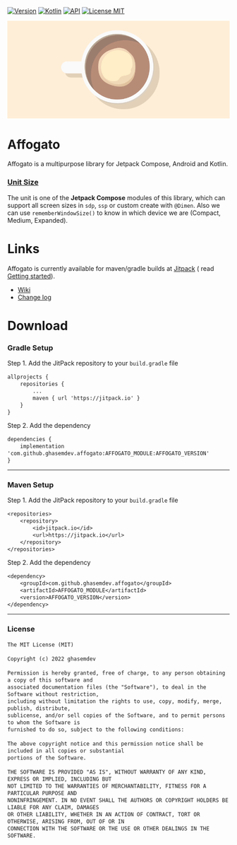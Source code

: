 [![Version](https://shields.io/badge/VERSION-1.0.0--beta06-blue?style=for-the-badge)](https://github.com/ghasemdev/affogato/releases/tag/1.0.0-beta06)
[![Kotlin](https://shields.io/badge/Kotlin-1.7.10-pink?style=for-the-badge)](https://kotlinlang.org/)
[![API](https://shields.io/badge/Api-+21-green?style=for-the-badge)](https://www.android.com/)
[![License MIT](https://shields.io/badge/LICENSE-MIT-orange?style=for-the-badge)](https://opensource.org/licenses/MIT)

![affogato_img](assets/affogato.png)

# Affogato

Affogato is a multipurpose library for Jetpack Compose, Android and Kotlin.

### [Unit Size](https://github.com/ghasemdev/affogato/wiki/Unit-Size)

The unit is one of the **Jetpack Compose** modules of this library, which can support all screen
sizes in `sdp`, `ssp` or custom create with `@Dimen`.
Also we can use `rememberWindowSize()` to know in which device we are (Compact, Medium, Expanded).

# Links

Affogato is currently available for maven/gradle builds
at [Jitpack](https://jitpack.io/#ghasemdev/affogato/1.0.0-beta04) (
read [Getting started](https://github.com/ghasemdev/affogato/wiki/Getting-Started)).

* [Wiki](https://github.com/ghasemdev/affogato/wiki)
* [Change log](https://github.com/ghasemdev/affogato/blob/master/CHANGELOG.md)

# Download

### Gradle Setup

Step 1. Add the JitPack repository to your `build.gradle` file

```
allprojects {
    repositories {
        ...
        maven { url 'https://jitpack.io' }
    }
}
```

Step 2. Add the dependency

```
dependencies {
    implementation 'com.github.ghasemdev.affogato:AFFOGATO_MODULE:AFFOGATO_VERSION'
}
```

***

### Maven Setup

Step 1. Add the JitPack repository to your `build.gradle` file

```
<repositories>
    <repository>
        <id>jitpack.io</id>
        <url>https://jitpack.io</url>
    </repository>
</repositories>
```

Step 2. Add the dependency

```
<dependency>
    <groupId>com.github.ghasemdev.affogato</groupId>
    <artifactId>AFFOGATO_MODULE</artifactId>
    <version>AFFOGATO_VERSION</version>
</dependency>
```

***

### License

```
The MIT License (MIT)

Copyright (c) 2022 ghasemdev

Permission is hereby granted, free of charge, to any person obtaining a copy of this software and
associated documentation files (the "Software"), to deal in the Software without restriction,
including without limitation the rights to use, copy, modify, merge, publish, distribute,
sublicense, and/or sell copies of the Software, and to permit persons to whom the Software is
furnished to do so, subject to the following conditions:

The above copyright notice and this permission notice shall be included in all copies or substantial
portions of the Software.

THE SOFTWARE IS PROVIDED "AS IS", WITHOUT WARRANTY OF ANY KIND, EXPRESS OR IMPLIED, INCLUDING BUT
NOT LIMITED TO THE WARRANTIES OF MERCHANTABILITY, FITNESS FOR A PARTICULAR PURPOSE AND
NONINFRINGEMENT. IN NO EVENT SHALL THE AUTHORS OR COPYRIGHT HOLDERS BE LIABLE FOR ANY CLAIM, DAMAGES
OR OTHER LIABILITY, WHETHER IN AN ACTION OF CONTRACT, TORT OR OTHERWISE, ARISING FROM, OUT OF OR IN
CONNECTION WITH THE SOFTWARE OR THE USE OR OTHER DEALINGS IN THE SOFTWARE.
```
